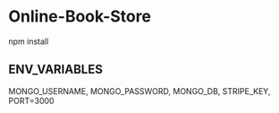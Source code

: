 # Online-Book-Store
npm install

## ENV_VARIABLES

MONGO_USERNAME,
MONGO_PASSWORD,
MONGO_DB,
STRIPE_KEY,
PORT=3000
